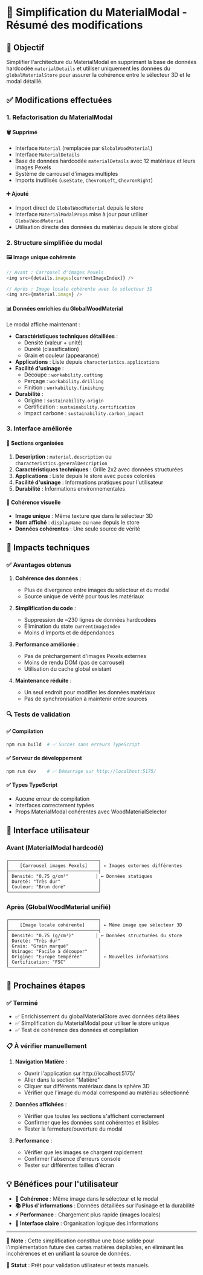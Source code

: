 # 🔄 Simplification du MaterialModal - Résumé des modifications

## 🎯 Objectif

Simplifier l'architecture du MaterialModal en supprimant la base de données hardcodée `materialDetails` et utiliser uniquement les données du `globalMaterialStore` pour assurer la cohérence entre le sélecteur 3D et le modal détaillé.

## ✅ Modifications effectuées

### 1. **Refactorisation du MaterialModal**

#### **🗑️ Supprimé**
- Interface `Material` (remplacée par `GlobalWoodMaterial`)
- Interface `MaterialDetails` 
- Base de données hardcodée `materialDetails` avec 12 matériaux et leurs images Pexels
- Système de carrousel d'images multiples
- Imports inutilisés (`useState`, `ChevronLeft`, `ChevronRight`)

#### **➕ Ajouté** 
- Import direct de `GlobalWoodMaterial` depuis le store
- Interface `MaterialModalProps` mise à jour pour utiliser `GlobalWoodMaterial`
- Utilisation directe des données du matériau depuis le store global

### 2. **Structure simplifiée du modal**

#### **🖼️ Image unique cohérente**
```typescript
// Avant : Carrousel d'images Pexels
<img src={details.images[currentImageIndex]} />

// Après : Image locale cohérente avec le sélecteur 3D
<img src={material.image} />
```

#### **📊 Données enrichies du GlobalWoodMaterial**
Le modal affiche maintenant :
- **Caractéristiques techniques détaillées** :
  - Densité (valeur + unité)
  - Dureté (classification)
  - Grain et couleur (appearance)
- **Applications** : Liste depuis `characteristics.applications`
- **Facilité d'usinage** :
  - Découpe : `workability.cutting`
  - Perçage : `workability.drilling`
  - Finition : `workability.finishing`
- **Durabilité** :
  - Origine : `sustainability.origin`
  - Certification : `sustainability.certification`
  - Impact carbone : `sustainability.carbon_impact`

### 3. **Interface améliorée**

#### **🎨 Sections organisées**
1. **Description** : `material.description` ou `characteristics.generalDescription`
2. **Caractéristiques techniques** : Grille 2x2 avec données structurées
3. **Applications** : Liste depuis le store avec puces colorées
4. **Facilité d'usinage** : Informations pratiques pour l'utilisateur
5. **Durabilité** : Informations environnementales

#### **🎯 Cohérence visuelle**
- **Image unique** : Même texture que dans le sélecteur 3D
- **Nom affiché** : `displayName` ou `name` depuis le store
- **Données cohérentes** : Une seule source de vérité

## 🔧 Impacts techniques

### ✅ **Avantages obtenus**

1. **Cohérence des données** :
   - Plus de divergence entre images du sélecteur et du modal
   - Source unique de vérité pour tous les matériaux

2. **Simplification du code** :
   - Suppression de ~230 lignes de données hardcodées
   - Élimination du state `currentImageIndex`
   - Moins d'imports et de dépendances

3. **Performance améliorée** :
   - Pas de préchargement d'images Pexels externes
   - Moins de rendu DOM (pas de carrousel)
   - Utilisation du cache global existant

4. **Maintenance réduite** :
   - Un seul endroit pour modifier les données matériaux
   - Pas de synchronisation à maintenir entre sources

### 🔍 **Tests de validation**

#### **✅ Compilation**
```bash
npm run build  # ✅ Succès sans erreurs TypeScript
```

#### **✅ Serveur de développement**
```bash
npm run dev    # ✅ Démarrage sur http://localhost:5175/
```

#### **✅ Types TypeScript**
- Aucune erreur de compilation
- Interfaces correctement typées
- Props MaterialModal cohérentes avec WoodMaterialSelector

## 🎨 Interface utilisateur

### **Avant (MaterialModal hardcodé)**
```
┌─────────────────────────────────┐
│    [Carrousel images Pexels]    │ ← Images externes différentes
├─────────────────────────────────┤
│ Densité: "0.75 g/cm³"          │ ← Données statiques
│ Dureté: "Très dur"              │
│ Couleur: "Brun doré"            │
└─────────────────────────────────┘
```

### **Après (GlobalWoodMaterial unifié)**
```
┌─────────────────────────────────┐
│    [Image locale cohérente]     │ ← Même image que sélecteur 3D
├─────────────────────────────────┤
│ Densité: "0.75 (g/cm³)"        │ ← Données structurées du store
│ Dureté: "Très dur"              │
│ Grain: "Grain marqué"           │
│ Usinage: "Facile à découper"    │
│ Origine: "Europe tempérée"      │ ← Nouvelles informations
│ Certification: "FSC"            │
└─────────────────────────────────┘
```

## 🚀 Prochaines étapes

### **✅ Terminé**
- ✅ Enrichissement du globalMaterialStore avec données détaillées
- ✅ Simplification du MaterialModal pour utiliser le store unique  
- ✅ Test de cohérence des données et compilation

### **📋 À vérifier manuellement**

1. **Navigation Matière** :
   - Ouvrir l'application sur http://localhost:5175/
   - Aller dans la section "Matière"
   - Cliquer sur différents matériaux dans la sphère 3D
   - Vérifier que l'image du modal correspond au matériau sélectionné

2. **Données affichées** :
   - Vérifier que toutes les sections s'affichent correctement
   - Confirmer que les données sont cohérentes et lisibles
   - Tester la fermeture/ouverture du modal

3. **Performance** :
   - Vérifier que les images se chargent rapidement
   - Confirmer l'absence d'erreurs console
   - Tester sur différentes tailles d'écran

## 💡 Bénéfices pour l'utilisateur

- **🎯 Cohérence** : Même image dans le sélecteur et le modal
- **📚 Plus d'informations** : Données détaillées sur l'usinage et la durabilité
- **⚡ Performance** : Chargement plus rapide (images locales)
- **🎨 Interface claire** : Organisation logique des informations

---

**📝 Note** : Cette simplification constitue une base solide pour l'implémentation future des cartes matières dépliables, en éliminant les incohérences et en unifiant la source de données.

**🎉 Statut** : Prêt pour validation utilisateur et tests manuels.
